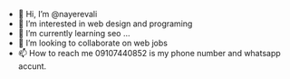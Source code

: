 - 👋 Hi, I’m @nayerevali
- 👀 I’m interested in web design and programing
- 🌱 I’m currently learning seo ...
- 💞️ I’m looking to collaborate on web jobs
- 📫 How to reach me 09107440852 is my phone number and whatsapp accunt.
